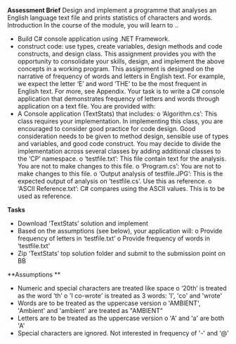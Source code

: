 **Assessment Brief**
Design and implement a programme that analyses an English language text file and prints statistics of characters and words.
Introduction
In the course of the module, you will learn to ..
-	Build C# console application using .NET Framework. 
-	construct code: use types, create variables, design methods and code constructs, and design class.
This assignment provides you with the opportunity to consolidate your skills,  design, and implement the above concepts in a working program.
This assignment is designed on the narrative of frequency of words and letters in English text. For example, we expect the letter ‘E’ and word ‘THE’ to be the most frequent in English text. For more, see Appendix.
Your task is to write a C# console application that demonstrates frequency of letters and words through application on a text file.
You are provided with:
-	A Console application (TextStats) that includes: 
o	‘Algorithm.cs’: This class requires your implementation. In implementing this class, you are encouraged to consider good practice for code design. Good consideration needs to be given to method design, sensible use of types and variables, and good code construct. You may decide to divide the implementation across several classes by adding additional classes to the ‘CP’ namespace.
o	‘testfile.txt’: This file contain text for the analysis. You are not to make changes to this file. 
o	‘Program.cs’: You are not to make changes to this file.
o	‘Output analysis of testfile.JPG’: This is the expected output of analysis on ‘testfile.cs’. Use this as reference.
o	‘ASCII Reference.txt’: C# compares using the ASCII values. This is to be used as reference.

**Tasks**
-	Download ‘TextStats’ solution and implement
-	Based on the assumptions (see below), your application will:
o	Provide frequency of letters in ‘testfile.txt’
o	Provide frequency of words in ‘testfile.txt’
-	Zip ‘TextStats’ top solution folder and submit to the submission point on BB
  
**Assumptions **
-	Numeric and special characters are treated like space
o	‘20th’ is treated as the word ‘th’
o	'I co-wrote' is treated as 3 words: 'I', 'co' and 'wrote'
-	Words are to be treated as the uppercase version
o	'AMBIENT', 'Ambient' and 'ambient' are treated as "AMBIENT"
-	Letters are to be treated as the uppercase version
o	'A' and 'a' are both 'A'
-	Special characters are ignored. Not interested in frequency of '-' and ‘@’


